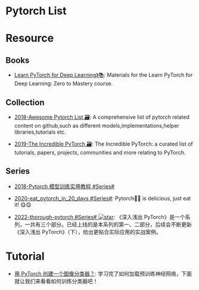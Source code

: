 # Pytorch List

# Resource

## Books

- [Learn PyTorch for Deep Learning》📚](https://github.com/mrdbourke/pytorch-deep-learning/): Materials for the Learn PyTorch for Deep Learning: Zero to Mastery course.

## Collection

- [2018-Awesome Pytorch List 🗃️](https://github.com/bharathgs/Awesome-pytorch-list): A comprehensive list of pytorch related content on github,such as different models,implementations,helper libraries,tutorials etc.

- [2019-The Incredible PyTorch 🗃️](https://github.com/ritchieng/the-incredible-pytorch): The Incredible PyTorch: a curated list of tutorials, papers, projects, communities and more relating to PyTorch.

## Series

- [2018-Pytorch 模型训练实用教程 #Series#](https://github.com/tensor-yu/PyTorch_Tutorial)

- [2020-eat_pytorch_in_20_days #Series#](https://github.com/lyhue1991/eat_pytorch_in_20_days): Pytorch🍊🍉 is delicious, just eat it! 😋😋

- [2022-thorough-pytorch #Series# ![star](https://img.shields.io/github/stars/datawhalechina/thorough-pytorch)](https://github.com/datawhalechina/thorough-pytorch): 《深入浅出 PyTorch》是一个系列，一共有三个部分。已经上线的是本系列的第一、二部分，后续会不断更新《深入浅出 PyTorch》（下），给出更贴合实际应用的实战案例。

# Tutorial

- [用 PyTorch 创建一个图像分类器？](https://zhuanlan.zhihu.com/p/52838751): 学习完了如何加载预训练神经网络，下面就让我们来看看如何训练分类器吧！
